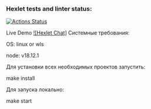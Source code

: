 ### Hexlet tests and linter status:

[![Actions Status](https://github.com/21aLeX/frontend-project-12/workflows/hexlet-check/badge.svg)](https://github.com/21aLeX/frontend-project-12/actions)

Live Demo [![Hexlet Chat]](https://frontend-project-12-production-0d3f.up.railway.app/)
Системные требования:

OS: linux or wls

node: v18.12.1

Для установки всех необходимых проектов запустить:

make install

Для запуска локально:

make start
